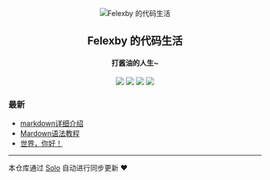 <p align="center"><img alt="Felexby 的代码生活" src="https://static.b3log.org/images/brand/solo-32.png"></p><h2 align="center">
Felexby 的代码生活
</h2>

<h4 align="center">打酱油的人生~</h4>
<p align="center"><a title="Felexby 的代码生活" target="_blank" href="https://github.com/Felexby/solo-blog"><img src="https://img.shields.io/github/last-commit/Felexby/solo-blog.svg?style=flat-square&color=FF9900"></a>
<a title="GitHub repo size in bytes" target="_blank" href="https://github.com/Felexby/solo-blog"><img src="https://img.shields.io/github/repo-size/Felexby/solo-blog.svg?style=flat-square"></a>
<a title="Solo Version" target="_blank" href="https://github.com/b3log/solo/releases"><img src="https://img.shields.io/badge/solo-3.6.5-f1e05a.svg?style=flat-square&color=blueviolet"></a>
<a title="Hits" target="_blank" href="https://github.com/b3log/hits"><img src="https://hits.b3log.org/Felexby/solo-blog.svg"></a></p>

### 最新

* [markdown详细介绍](https://www.felexcode.com/articles/2019/09/18/1568799085166.html)
* [Mardown语法教程](https://www.felexcode.com/articles/2019/09/18/1568798615398.html)
* [世界，你好！](https://www.felexcode.com/hello-solo)



---

本仓库通过 [Solo](https://github.com/b3log/solo) 自动进行同步更新 ❤️ 